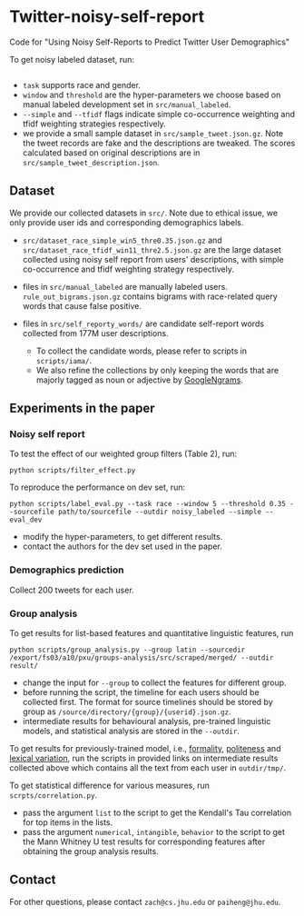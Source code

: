 # Twitter-noisy-self-report
Code for "Using Noisy Self-Reports to Predict Twitter User Demographics" 

<!--- sourcefile defined later. maybe present some sample users without violating term of services -->
To get noisy labeled dataset, run:
```python scripts/label_eval.py --task race --window 5 --threshold 0.35 --sourcefile src/sample_tweet.json.gz --outdir noisy_labeled --simple
```
* ```task``` supports race and gender.
* ```window``` and ```threshold``` are the hyper-parameters we choose based on manual labeled development set in ```src/manual_labeled```.
* ```--simple``` and ```--tfidf``` flags indicate simple co-occurrence weighting and tfidf weighting strategies respectively.
* we provide a small sample dataset in ```src/sample_tweet.json.gz```. Note the tweet records are fake and the descriptions are tweaked. The scores calculated based on original descriptions are in ```src/sample_tweet_description.json```.

## Dataset
We provide our collected datasets in ```src/```. 
Note due to ethical issue, we only provide user ids and corresponding demographics labels.
* ```src/dataset_race_simple_win5_thre0.35.json.gz``` and ```src/dataset_race_tfidf_win11_thre2.5.json.gz``` are the large dataset
collected using noisy self report from users' descriptions, with simple co-occurrence and tfidf weighting strategy respectively.
* files in ```src/manual_labeled``` are manually labeled users. 
```rule_out_bigrams.json.gz``` contains bigrams with race-related query words that cause false positive.
* files in ```src/self_reporty_words/``` are candidate self-report words collected from 177M user descriptions.

  * To collect the candidate words, please refer to scripts in ```scripts/iama/```.
  * We also refine the collections by only keeping the words that are majorly tagged as noun or adjective by [GoogleNgrams](https://books.google.com/ngrams/info).
## Experiments in the paper
### Noisy self report
<!--- we have to at least provide users in dev set to reproduce the results-->
To test the effect of our weighted group filters (Table 2), run:
```
python scripts/filter_effect.py
```

To reproduce the performance on dev set, run:
```
python scripts/label_eval.py --task race --window 5 --threshold 0.35 --sourcefile path/to/sourcefile --outdir noisy_labeled --simple --eval_dev
```
* modify the hyper-parameters, to get different results.
* contact the authors for the dev set used in the paper.

### Demographics prediction
Collect 200 tweets for each user.

### Group analysis
To get results for list-based features and quantitative linguistic features, run
```
python scripts/group_analysis.py --group latin --sourcedir /export/fs03/a10/pxu/groups-analysis/src/scraped/merged/ --outdir result/
```
* change the input for ```--group``` to collect the features for different group.
* before running the script, the timeline for each users should be collected first. 
The format for source timelines should be stored by group as ```/source/directory/{group}/{userid}.json.gz```.
* intermediate results for behavioural analysis, pre-trained linguistic models, and statistical analysis are stored in the ```--outdir```.

To get results for previously-trained model, i.e., [formality](https://github.com/YahooArchive/formality-classifier), 
[politeness](https://github.com/sudhof/politeness) 
and [lexical variation](https://github.com/jacobeisenstein/SAGE/tree/master/py-sage),
run the scripts in provided links on intermediate results collected above which contains all the text from each user in ```outdir/tmp/```.

To get statistical difference for various measures, run ```scrpts/correlation.py```.
* pass the argument ```list``` to the script to get the Kendall's Tau correlation for top items in the lists.
* pass the argument ```numerical```, ```intangible```, ```behavior``` to the script to get the Mann Whitney U test results for corresponding features
after obtaining the group analysis results.

## Contact
For other questions, please contact ```zach@cs.jhu.edu``` or ```paiheng@jhu.edu```.

